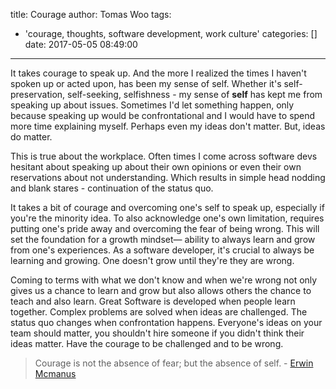 title: Courage
author: Tomas Woo
tags:
  - 'courage, thoughts, software development, work culture'
categories: []
date: 2017-05-05 08:49:00
---
It takes courage to speak up. And the more I realized the times I haven't spoken up or acted upon, has been my sense of self. Whether it's self-preservation, self-seeking, selfishness - my sense of **self** has kept me from speaking up about issues. Sometimes I'd let something happen, only because speaking up would be confrontational and I would have to spend more time explaining myself. Perhaps even my ideas don't matter. But, ideas do matter.

This is true about the workplace. Often times I come across software devs hesitant about speaking up about their own opinions or even their own reservations about not understanding. Which results in simple head nodding and blank stares - continuation of the status quo.

It takes a bit of courage and overcoming one's self to speak up, especially if you're the minority idea. To also acknowledge one's own limitation, requires putting one's pride away and overcoming the fear of being wrong. This will set the foundation for a growth mindset&mdash; ability to always learn and grow from one's experiences. As a software developer, it's crucial to always be learning and growing. One doesn't grow until they're they are wrong. 

Coming to terms with what we don't know and when we're wrong not only gives us a chance to learn and grow but also allows others the chance to teach and also learn. Great Software is developed when people learn together. Complex problems are solved when ideas are challenged. The status quo changes when confrontation happens. Everyone's ideas on your team should matter, you shouldn't hire someone if you didn't think their ideas matter. Have the courage to be challenged and to be wrong.

>Courage is not the absence of fear; but the absence of self. - [Erwin Mcmanus](http://erwinmcmanus.com/)